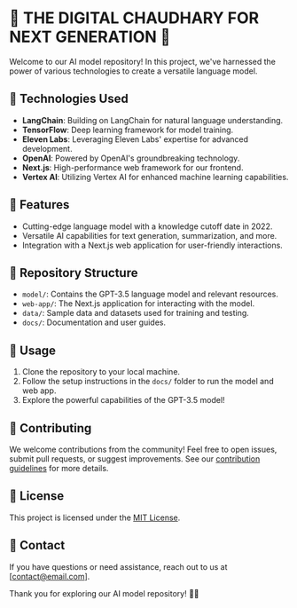 
# 🤖 THE DIGITAL CHAUDHARY FOR NEXT GENERATION 🤖

Welcome to our AI model repository! In this project, we've harnessed the power of various technologies to create a versatile language model. 

## 🚀 Technologies Used

- **LangChain**: Building on LangChain for natural language understanding.
- **TensorFlow**: Deep learning framework for model training.
- **Eleven Labs**: Leveraging Eleven Labs' expertise for advanced development.
- **OpenAI**: Powered by OpenAI's groundbreaking technology.
- **Next.js**: High-performance web framework for our frontend.
- **Vertex AI**: Utilizing Vertex AI for enhanced machine learning capabilities.

## 🌟 Features

- Cutting-edge language model with a knowledge cutoff date in 2022.
- Versatile AI capabilities for text generation, summarization, and more.
- Integration with a Next.js web application for user-friendly interactions.

## 📂 Repository Structure

- `model/`: Contains the GPT-3.5 language model and relevant resources.
- `web-app/`: The Next.js application for interacting with the model.
- `data/`: Sample data and datasets used for training and testing.
- `docs/`: Documentation and user guides.

## 📝 Usage

1. Clone the repository to your local machine.
2. Follow the setup instructions in the `docs/` folder to run the model and web app.
3. Explore the powerful capabilities of the GPT-3.5 model!

## 🤝 Contributing

We welcome contributions from the community! Feel free to open issues, submit pull requests, or suggest improvements. See our [contribution guidelines](CONTRIBUTING.md) for more details.

## 📃 License

This project is licensed under the [MIT License](LICENSE).

## 📧 Contact

If you have questions or need assistance, reach out to us at [contact@email.com].

Thank you for exploring our AI model repository! 🤖🚀
